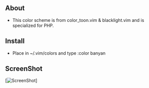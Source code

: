 ## About

 * This color scheme is from color_toon.vim & blacklight.vim and is specialized for PHP.

## Install

 * Place in ~/.vim/colors and type :color banyan

## ScreenShot

[![ScreenShot](http://cache.gyazo.com/c1760b60ea3f46e8fccd559f4aba2267.png)]
